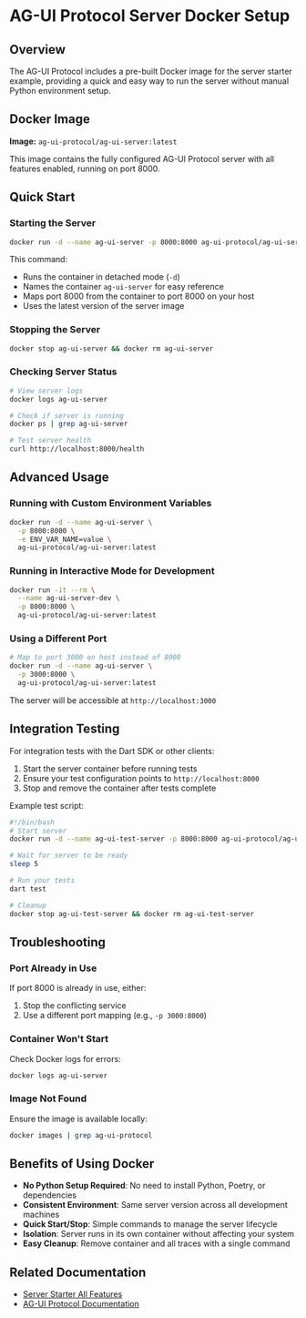 # AG-UI Protocol Server Docker Setup

## Overview

The AG-UI Protocol includes a pre-built Docker image for the server starter example, providing a quick and easy way to run the server without manual Python environment setup.

## Docker Image

**Image:** `ag-ui-protocol/ag-ui-server:latest`

This image contains the fully configured AG-UI Protocol server with all features enabled, running on port 8000.

## Quick Start

### Starting the Server

```bash
docker run -d --name ag-ui-server -p 8000:8000 ag-ui-protocol/ag-ui-server:latest
```

This command:
- Runs the container in detached mode (`-d`)
- Names the container `ag-ui-server` for easy reference
- Maps port 8000 from the container to port 8000 on your host
- Uses the latest version of the server image

### Stopping the Server

```bash
docker stop ag-ui-server && docker rm ag-ui-server
```

### Checking Server Status

```bash
# View server logs
docker logs ag-ui-server

# Check if server is running
docker ps | grep ag-ui-server

# Test server health
curl http://localhost:8000/health
```

## Advanced Usage

### Running with Custom Environment Variables

```bash
docker run -d --name ag-ui-server \
  -p 8000:8000 \
  -e ENV_VAR_NAME=value \
  ag-ui-protocol/ag-ui-server:latest
```

### Running in Interactive Mode for Development

```bash
docker run -it --rm \
  --name ag-ui-server-dev \
  -p 8000:8000 \
  ag-ui-protocol/ag-ui-server:latest
```

### Using a Different Port

```bash
# Map to port 3000 on host instead of 8000
docker run -d --name ag-ui-server \
  -p 3000:8000 \
  ag-ui-protocol/ag-ui-server:latest
```

The server will be accessible at `http://localhost:3000`

## Integration Testing

For integration tests with the Dart SDK or other clients:

1. Start the server container before running tests
2. Ensure your test configuration points to `http://localhost:8000`
3. Stop and remove the container after tests complete

Example test script:
```bash
#!/bin/bash
# Start server
docker run -d --name ag-ui-test-server -p 8000:8000 ag-ui-protocol/ag-ui-server:latest

# Wait for server to be ready
sleep 5

# Run your tests
dart test

# Cleanup
docker stop ag-ui-test-server && docker rm ag-ui-test-server
```

## Troubleshooting

### Port Already in Use

If port 8000 is already in use, either:
1. Stop the conflicting service
2. Use a different port mapping (e.g., `-p 3000:8000`)

### Container Won't Start

Check Docker logs for errors:
```bash
docker logs ag-ui-server
```

### Image Not Found

Ensure the image is available locally:
```bash
docker images | grep ag-ui-protocol
```

## Benefits of Using Docker

- **No Python Setup Required**: No need to install Python, Poetry, or dependencies
- **Consistent Environment**: Same server version across all development machines
- **Quick Start/Stop**: Simple commands to manage the server lifecycle
- **Isolation**: Server runs in its own container without affecting your system
- **Easy Cleanup**: Remove container and all traces with a single command

## Related Documentation

- [Server Starter All Features](/typescript-sdk/integrations/server-starter-all-features/server/python/README.md)
- [AG-UI Protocol Documentation](/docs/protocol.md)